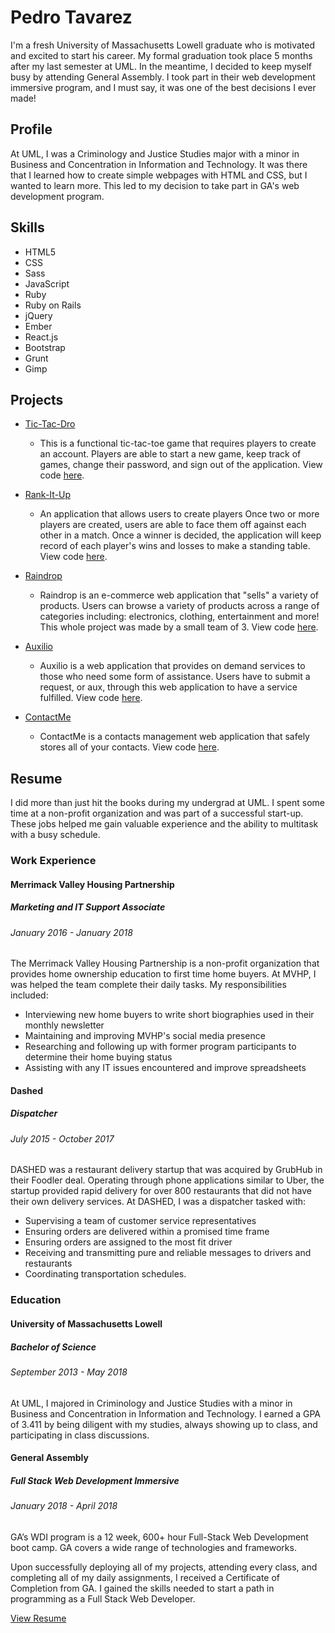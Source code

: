 # Pedro Tavarez
I'm a fresh University of Massachusetts Lowell graduate who is motivated and excited to start his career. My formal graduation took place 5 months after my last semester at UML. In the meantime, I decided to keep myself busy by attending General Assembly. I took part in their web development immersive program, and I must say, it was one of the best decisions I ever made!

## Profile
At UML, I was a Criminology and Justice Studies major with a minor in Business and Concentration in Information and Technology. It was there that I learned how to create simple webpages with HTML and CSS, but I wanted to learn more. This led to my decision to take part in GA's web development program.

## Skills
- HTML5
- CSS
- Sass
- JavaScript
- Ruby
- Ruby on Rails
- jQuery
- Ember
- React.js
- Bootstrap
- Grunt
- Gimp

## Projects
- [Tic-Tac-Dro](https://pedrotavarez.com/tic_tac_dro_project/)
  - This is a functional tic-tac-toe game that requires players to create an account. Players are able to start a new game, keep track of games, change their password, and sign out of the application. View code [here](https://github.com/ptavarez16/tic_tac_dro_project).
  
- [Rank-It-Up](https://pedrotavarez.com/rank-it-up/)
  - An application that allows users to create players Once two or more players are created, users are able to face them off against each other in a match. Once a winner is decided, the application will keep record of each player's wins and losses to make a standing table. View code [here](https://github.com/ptavarez16/rank-it-up).
  
- [Raindrop](https://raindropandwee.github.io/raindrop-client/)
  - Raindrop is an e-commerce web application that "sells" a variety of products. Users can browse a variety of products across a range of categories including: electronics, clothing, entertainment and more! This whole project was made by a small team of 3. View code [here](https://github.com/RaindropAndWee/raindrop-client).
  
- [Auxilio](https://pedrotavarez.com/auxilio/)
  - Auxilio is a web application that provides on demand services to those who need some form of assistance. Users have to submit a request, or aux, through this web application to have a service fulfilled. View code [here](https://github.com/ptavarez16/auxilio).

- [ContactMe](https://pedrotavarez.com/contact-me/)
  - ContactMe is a contacts management web application that safely stores all of your contacts. View code [here](https://github.com/ptavarez16/contact-me).

## Resume
I did more than just hit the books during my undergrad at UML. I spent some time at a non-profit organization and was part of a successful start-up. These jobs helped me gain valuable experience and the ability to multitask with a busy schedule.

### Work Experience

#### Merrimack Valley Housing Partnership
##### Marketing and IT Support Associate
###### January 2016 - January 2018


The Merrimack Valley Housing Partnership is a non-profit organization that provides home ownership education to first time home buyers.
At MVHP, I was helped the team complete their daily tasks. My responsibilities included:
- Interviewing new home buyers to write short biographies used in their monthly newsletter
- Maintaining and improving MVHP's social media presence
- Researching and following up with former program participants to determine their home buying status
- Assisting with any IT issues encountered and improve spreadsheets

#### Dashed
##### Dispatcher
###### July 2015 - October 2017

DASHED was a restaurant delivery startup that was acquired by GrubHub in their Foodler deal. Operating through phone applications similar to Uber, the startup provided rapid delivery for over 800 restaurants that did not have their own delivery services.
At DASHED, I was a dispatcher tasked with:
- Supervising a team of customer service representatives
- Ensuring orders are delivered within a promised time frame
- Ensuring orders are assigned to the most fit driver
- Receiving and transmitting pure and reliable messages to drivers and restaurants
- Coordinating transportation schedules.

### Education

#### University of Massachusetts Lowell
##### Bachelor of Science
###### September 2013 - May 2018

At UML, I majored in Criminology and Justice Studies with a minor in Business and Concentration in Information and Technology.
I earned a GPA of 3.411 by being diligent with my studies, always showing up to class, and participating in class discussions.

#### General Assembly
##### Full Stack Web Development Immersive
###### January 2018 - April 2018

GA’s WDI program is a 12 week, 600+ hour Full-Stack Web Development boot camp. GA covers a wide range of technologies and frameworks.

Upon successfully deploying all of my projects, attending every class, and completing all of my daily assignments, I received a Certificate of Completion from GA. I gained the skills needed to start a path in programming as a Full Stack Web Developer.

[View Resume](https://pedrotavarez.com/pedro-tavarez-resume.pdf)
